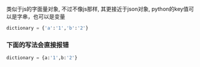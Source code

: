 类似于js的字面量对象, 不过不像js那样, 其更接近于json对象, python的key值可以是字串，也可以是变量

``` python
dictionary = {'a':'1','b':'2'}
```
### 下面的写法会直接报错
``` python
dictionary = {a:'1',b:'2'}
```
